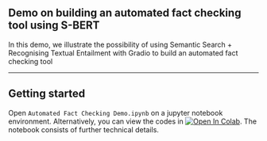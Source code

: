 ## Demo on building an automated fact checking tool using S-BERT
In this demo, we illustrate the possibility of using Semantic Search + Recognising Textual Entailment with Gradio to build an automated fact checking tool

---

## Getting started
Open `Automated Fact Checking Demo.ipynb` on a jupyter notebook environment. Alternatively, you can view the codes in [![Open In Colab](https://colab.research.google.com/assets/colab-badge.svg)](https://colab.research.google.com/drive/10ajPR1S3Q-RDKR4tEsEnlzLSJRja5baW#scrollTo=s9XeSjqHNGW-?usp=sharing). The notebook consists of further technical details.
